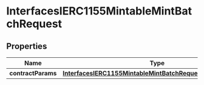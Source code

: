 
# InterfacesIERC1155MintableMintBatchRequest

## Properties
Name | Type | Description | Notes
------------ | ------------- | ------------- | -------------
**contractParams** | [**InterfacesIERC1155MintableMintBatchRequestContractParams**](InterfacesIERC1155MintableMintBatchRequestContractParams.md) |  | 



